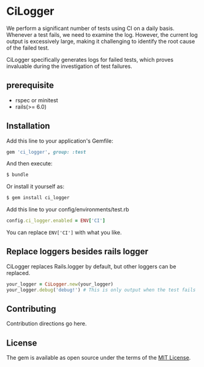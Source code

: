 # CiLogger

We perform a significant number of tests using CI on a daily basis. Whenever a test fails, we need to examine the log. However, the current log output is excessively large, making it challenging to identify the root cause of the failed test.

CiLogger specifically generates logs for failed tests, which proves invaluable during the investigation of test failures.

## prerequisite

- rspec or minitest
- rails(>= 6.0)

## Installation

Add this line to your application's Gemfile:

```ruby
gem 'ci_logger', group: :test
```

And then execute:
```bash
$ bundle
```

Or install it yourself as:
```bash
$ gem install ci_logger
```

Add this line to your config/environments/test.rb

```ruby
config.ci_logger.enabled = ENV['CI']
```

You can replace `ENV['CI']` with what you like.

## Replace loggers besides rails logger

CiLogger replaces Rails.logger by default, but other loggers can be replaced.

```ruby
your_logger = CiLogger.new(your_logger)
your_logger.debug('debug!') # This is only output when the test fails
```

## Contributing
Contribution directions go here.

## License
The gem is available as open source under the terms of the [MIT License](https://opensource.org/licenses/MIT).
